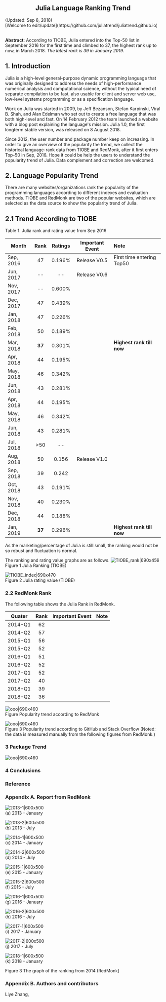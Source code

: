 <center><h2>Julia Language Ranking Trend</h2></center>
(Updated: Sep 8, 2018) <br>
[Welcome to edit/update](https://github.com/juliatrend/juliatrend.github.io) <br><br>

**Abstract**: According to TIOBE, Julia entered into the Top-50 list in September 2016 for the first time and climbed to 37, the highest rank up to now, in March 2018. *The latest rank is 39 in January 2019*.

## 1. Introduction

Julia is a high-level general-purpose dynamic programming language that was originally designed to address the needs of high-performance numerical analysis and computational science, without the typical need of separate compilation to be fast, also usable for client and server web use, low-level systems programming or as a specification language.

Work on Julia was started in 2009, by Jeff Bezanson, Stefan Karpinski, Viral B. Shah, and Alan Edelman who set out to create a free language that was both high-level and fast. On 14 February 2012 the team launched a website with a blog post explaining the language's mission. Julia 1.0, the first longterm stable version, was released on 8 August 2018.

Since 2012, the user number and package number keep on increasing. In order to give an overview of the popularity the trend, we collect the historical language-rank data from TIOBE and RedMonk, after it first enters Top-50 in Sep, 2016. Hope it could be help the users to understand the popularity trend of Julia. Data complement and correction are welcomed.

## 2. Language Popularity Trend

There are many websites/organizations rank the popularity of the programming languages according to different indexes and evaluation methods. TIOBE and RedMonk are two of the popular websites, which are selected as the data source to show the popularity trend of Julia.

## 2.1 Trend According to TIOBE

Table 1. Julia rank and rating value from Sep 2016

| Month                 | Rank                | Ratings             |   Important Event    |    Note                             |
| ---------------------  |:---------------:  | :----------------: | :-----------------:  | :-------------------------------- |
| Sep, 2016           | 47                    |   0.196%      |  Release V0.5  | First time entering Top50 |
| Jun, 2017           | --                    |   --          |  Release V0.6  |    |
| Nov, 2017           | --                    |   0.600%      |   |   |
| Dec, 2017           | 47                    |   0.439%      |   |   |
| Jan, 2018           | 47                    |   0.226%      |   |   |
| Feb, 2018           | 50                    |   0.189%      |   |   |
| Mar, 2018           | **37**                |   0.301%      |   | **Highest rank till now** |
| Apr, 2018           | 44                    |   0.195%      |   |    |
| May, 2018           | 46                    |   0.342%      |   |    |
| Jun, 2018           | 43                    |   0.281%      |   |    |
| Apr, 2018           | 44                    |   0.195%      |   |    |
| May, 2018           | 46                    |   0.342%      |   |    |
| Jun, 2018           | 43                    |   0.281%      |   |    |
| Jul, 2018           | >50                   |   --          |   |    |
| Aug, 2018           | 50                    |   0.156       | Release V1.0  |    |
| Sep, 2018           | 39                    |   0.242       |   |    |
| Oct, 2018           | 43                    |   0.191%      |   |    |
| Nov, 2018           | 40                    |   0.230%       |   |    |
| Dec, 2018           | 44                    |   0.188%       |   |    |
| Jan, 2019           | **37**                    |   0.296%       |   | **Highest rank till now**   |

As the marketing/percentage of Julia is still small, the ranking would not be so robust and fluctuation is normal.

The ranking and rating value graphs are as follows.
![TIOBE_rank|690x459](/figure/f1.PNG) <br>
Figure 1 Julia Ranking (TIOBE)

![TIOBE_index|690x470](/figure/f2.PNG) <br>
Figure 2 Julia rating value (TIOBE)


### 2.2 RedMonk Rank
The following table shows the Julia Rank in RedMonk.

| Quater                 | Rank                |   Important Event    |  Note                |
| ---------------------  |:---------------:    | :-----------------:  | :-----------------:  |
|  2014-Q1               | 62                  |                         |    |   
|  2014-Q2               | 57                  |                         |    |   
|  2015-Q1               | 56                  |                         |    |   
|  2015-Q2               | 52                  |                         |    |   
|  2016-Q1               | 51                  |                         |    |   
|  2016-Q2               | 52                  |                         |    |   
|  2017-Q1               |  52                  |                         |     |   
|  2017-Q2               |  40                  |                         |     |   
|  2018-Q1               |  39                  |                         |     |   
|  2018-Q2               |  36                  |                         |     |

![ooo|690x460](/figure/f5.PNG) <br>
Figure Popularity trend according to RedMonk

![ooo|690x460](/figure/f3.PNG) <br>
Figure 3 Popularity trend according to GitHub and Stack Overflow
(Noted: the data is measured manually from the following figures from RedMonk.)

### 3 Package Trend


![ooo|690x460](/figure/f4.PNG) <br>

### 4 Conclusions

### Reference

### Appendix A. Report from RedMonk

![2013-1|600x500](/figure/13-Jan.png)  <br>
(a) 2013 - January

![2013-2|600x500](/figure/13-Jul.png) <br>
(b) 2013 - July

![2014-1|600x500](/figure/14-Jan.png) <br>
(c) 2014 - January

![2014-2|600x500](/figure/14-Jul.png) <br>
(d) 2014 - July

![2015-1|600x500](/figure/15-Jan.png) <br>
(e) 2015 - January

![2015-2|600x500](/figure/15-Jul.png) <br>
(f) 2015 - July

![2016-1|600x500](/figure/16-Jan.png) <br>
(g) 2016 - January

![2016-2|600x500](/figure/16-Jul.png) <br>
(h) 2016 - July

![2017-1|600x500](/figure/17-Jan.png) <br>
(i) 2017 - January

![2017-2|600x500](/figure/17-Jul.png)  <br>
(j) 2017 - July

![2018-1|600x500](/figure/18-Jan.png)  <br>
(k) 2018 - January

Figure 3 The graph of the ranking from 2014 (RedMonk)

### Appendix B. Authors and contributors
Liye Zhang,
